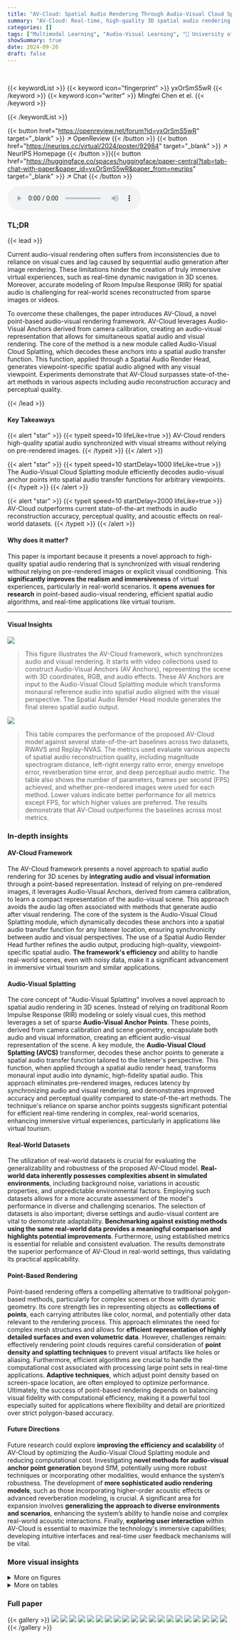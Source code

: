 ```yaml
---
title: "AV-Cloud: Spatial Audio Rendering Through Audio-Visual Cloud Splatting"
summary: "AV-Cloud: Real-time, high-quality 3D spatial audio rendering synced with visuals, bypassing pre-rendered images for immersive virtual experiences."
categories: []
tags: ["Multimodal Learning", "Audio-Visual Learning", "🏢 University of Washington",]
showSummary: true
date: 2024-09-26
draft: false
---
```


<br>

{{< keywordList >}}
{{< keyword icon="fingerprint" >}} yxOrSmS5wR {{< /keyword >}}
{{< keyword icon="writer" >}} Mingfei Chen et el. {{< /keyword >}}
 
{{< /keywordList >}}

{{< button href="https://openreview.net/forum?id=yxOrSmS5wR" target="_blank" >}}
↗ OpenReview
{{< /button >}}
{{< button href="https://neurips.cc/virtual/2024/poster/92984" target="_blank" >}}
↗ NeurIPS Homepage
{{< /button >}}{{< button href="https://huggingface.co/spaces/huggingface/paper-central?tab=tab-chat-with-paper&paper_id=yxOrSmS5wR&paper_from=neurips" target="_blank" >}}
↗ Chat
{{< /button >}}



<audio controls>
    <source src="https://ai-paper-reviewer.com/yxOrSmS5wR/podcast.wav" type="audio/wav">
    Your browser does not support the audio element.
</audio>


### TL;DR


{{< lead >}}

Current audio-visual rendering often suffers from inconsistencies due to reliance on visual cues and lag caused by sequential audio generation after image rendering.  These limitations hinder the creation of truly immersive virtual experiences, such as real-time dynamic navigation in 3D scenes.  Moreover, accurate modeling of Room Impulse Response (RIR) for spatial audio is challenging for real-world scenes reconstructed from sparse images or videos.

To overcome these challenges, the paper introduces AV-Cloud, a novel point-based audio-visual rendering framework.  AV-Cloud leverages Audio-Visual Anchors derived from camera calibration, creating an audio-visual representation that allows for simultaneous spatial audio and visual rendering. The core of the method is a new module called Audio-Visual Cloud Splatting, which decodes these anchors into a spatial audio transfer function.  This function, applied through a Spatial Audio Render Head, generates viewpoint-specific spatial audio aligned with any visual viewpoint. Experiments demonstrate that AV-Cloud surpasses state-of-the-art methods in various aspects including audio reconstruction accuracy and perceptual quality.

{{< /lead >}}


#### Key Takeaways

{{< alert "star" >}}
{{< typeit speed=10 lifeLike=true >}} AV-Cloud renders high-quality spatial audio synchronized with visual streams without relying on pre-rendered images. {{< /typeit >}}
{{< /alert >}}

{{< alert "star" >}}
{{< typeit speed=10 startDelay=1000 lifeLike=true >}} The Audio-Visual Cloud Splatting module efficiently decodes audio-visual anchor points into spatial audio transfer functions for arbitrary viewpoints. {{< /typeit >}}
{{< /alert >}}

{{< alert "star" >}}
{{< typeit speed=10 startDelay=2000 lifeLike=true >}} AV-Cloud outperforms current state-of-the-art methods in audio reconstruction accuracy, perceptual quality, and acoustic effects on real-world datasets. {{< /typeit >}}
{{< /alert >}}

#### Why does it matter?
This paper is important because it presents a novel approach to high-quality spatial audio rendering that is synchronized with visual rendering without relying on pre-rendered images or explicit visual conditioning.  This **significantly improves the realism and immersiveness** of virtual experiences, particularly in real-world scenarios.  It **opens avenues for research** in point-based audio-visual rendering, efficient spatial audio algorithms, and real-time applications like virtual tourism.

------
#### Visual Insights



![](https://ai-paper-reviewer.com/yxOrSmS5wR/figures_1_1.jpg)

> This figure illustrates the AV-Cloud framework, which synchronizes audio and visual rendering. It starts with video collections used to construct Audio-Visual Anchors (AV Anchors), representing the scene with 3D coordinates, RGB, and audio effects. These AV Anchors are input to the Audio-Visual Cloud Splatting module which transforms monaural reference audio into spatial audio aligned with the visual perspective. The Spatial Audio Render Head module generates the final stereo spatial audio output.





![](https://ai-paper-reviewer.com/yxOrSmS5wR/tables_7_1.jpg)

> This table compares the performance of the proposed AV-Cloud model against several state-of-the-art baselines across two datasets, RWAVS and Replay-NVAS.  The metrics used evaluate various aspects of spatial audio reconstruction quality, including magnitude spectrogram distance, left-right energy ratio error, energy envelope error, reverberation time error, and deep perceptual audio metric. The table also shows the number of parameters, frames per second (FPS) achieved, and whether pre-rendered images were used for each method.  Lower values indicate better performance for all metrics except FPS, for which higher values are preferred. The results demonstrate that AV-Cloud outperforms the baselines across most metrics.





### In-depth insights


#### AV-Cloud Framework
The AV-Cloud framework presents a novel approach to spatial audio rendering for 3D scenes by **integrating audio and visual information** through a point-based representation.  Instead of relying on pre-rendered images, it leverages Audio-Visual Anchors, derived from camera calibration, to learn a compact representation of the audio-visual scene.  This approach avoids the audio lag often associated with methods that generate audio after visual rendering.  The core of the system is the Audio-Visual Cloud Splatting module, which dynamically decodes these anchors into a spatial audio transfer function for any listener location, ensuring synchronicity between audio and visual perspectives.  The use of a Spatial Audio Render Head further refines the audio output, producing high-quality, viewpoint-specific spatial audio.  **The framework's efficiency** and ability to handle real-world scenes, even with noisy data, make it a significant advancement in immersive virtual tourism and similar applications.

#### Audio-Visual Splatting
The core concept of "Audio-Visual Splatting" involves a novel approach to spatial audio rendering in 3D scenes.  Instead of relying on traditional Room Impulse Response (RIR) modeling or solely visual cues, this method leverages a set of sparse **Audio-Visual Anchor Points**. These points, derived from camera calibration and scene geometry, encapsulate both audio and visual information, creating an efficient audio-visual representation of the scene.  A key module, the **Audio-Visual Cloud Splatting (AVCS)** transformer, decodes these anchor points to generate a spatial audio transfer function tailored to the listener's perspective. This function, when applied through a spatial audio render head, transforms monaural input audio into dynamic, high-fidelity spatial audio.  This approach eliminates pre-rendered images, reduces latency by synchronizing audio and visual rendering, and demonstrates improved accuracy and perceptual quality compared to state-of-the-art methods. The technique's reliance on sparse anchor points suggests significant potential for efficient real-time rendering in complex, real-world scenarios, enhancing immersive virtual experiences, particularly in applications like virtual tourism.

#### Real-World Datasets
The utilization of real-world datasets is crucial for evaluating the generalizability and robustness of the proposed AV-Cloud model.  **Real-world data inherently possesses complexities absent in simulated environments**, including background noise, variations in acoustic properties, and unpredictable environmental factors.  Employing such datasets allows for a more accurate assessment of the model's performance in diverse and challenging scenarios.  The selection of datasets is also important; diverse settings and audio-visual content are vital to demonstrate adaptability.  **Benchmarking against existing methods using the same real-world data provides a meaningful comparison and highlights potential improvements**.  Furthermore, using established metrics is essential for reliable and consistent evaluation.  The results demonstrate the superior performance of AV-Cloud in real-world settings, thus validating its practical applicability.

#### Point-Based Rendering
Point-based rendering offers a compelling alternative to traditional polygon-based methods, particularly for complex scenes or those with dynamic geometry.  Its core strength lies in representing objects as **collections of points**, each carrying attributes like color, normal, and potentially other data relevant to the rendering process. This approach eliminates the need for complex mesh structures and allows for **efficient representation of highly detailed surfaces and even volumetric data**.  However, challenges remain: effectively rendering point clouds requires careful consideration of **point density and splatting techniques** to prevent visual artifacts like holes or aliasing.  Furthermore, efficient algorithms are crucial to handle the computational cost associated with processing large point sets in real-time applications.  **Adaptive techniques**, which adjust point density based on screen-space location, are often employed to optimize performance.  Ultimately, the success of point-based rendering depends on balancing visual fidelity with computational efficiency, making it a powerful tool especially suited for applications where flexibility and detail are prioritized over strict polygon-based accuracy.

#### Future Directions
Future research could explore **improving the efficiency and scalability** of AV-Cloud by optimizing the Audio-Visual Cloud Splatting module and reducing computational cost.  Investigating **novel methods for audio-visual anchor point generation** beyond SfM, potentially using more robust techniques or incorporating other modalities, would enhance the system’s robustness.  The development of **more sophisticated audio rendering models**, such as those incorporating higher-order acoustic effects or advanced reverberation modeling, is crucial. A significant area for expansion involves **generalizing the approach to diverse environments and scenarios**, enhancing the system’s ability to handle noise and complex real-world acoustic interactions. Finally, **exploring user interaction** within AV-Cloud is essential to maximize the technology's immersive capabilities; developing intuitive interfaces and real-time user feedback mechanisms will be vital.


### More visual insights

<details>
<summary>More on figures
</summary>


![](https://ai-paper-reviewer.com/yxOrSmS5wR/figures_4_1.jpg)

> This figure illustrates the Audio-Visual Cloud Splatting (AVCS) module, a core component of the AV-Cloud framework.  AVCS takes Audio-Visual Anchors as input, projects them into the listener's coordinate system, and then uses a transformer network to decode audio spatial effect features for each frequency band. The output of the transformer is two acoustic masks: a mixture mask and a difference mask. These masks are used to transform a monaural input sound into a stereo output sound tailored to the specific viewpoint of the listener.


![](https://ai-paper-reviewer.com/yxOrSmS5wR/figures_5_1.jpg)

> The SARH (Spatial Audio Render Head) module takes the acoustic masks (mixture and difference masks) from the AVCS (Audio-Visual Cloud Splatting) module and the monaural reference sound as inputs.  It uses a single-layer residual structure with two convolutional modules: Time Filters and Conv2D layers. The Time Filters module adjusts the energy distribution in the time domain, improving the quality of the sound and taking into account things like reverberation time. The Conv2D Layers smooth and enhance the time-frequency distribution of the sound, using a stacked convolutional network to achieve this. The output of this module is a stereo audio signal, with the left and right channels calculated using the mixture and difference masks.


![](https://ai-paper-reviewer.com/yxOrSmS5wR/figures_9_1.jpg)

> This figure compares the qualitative results of AV-Cloud with other state-of-the-art methods (NAF, VIGAS, AV-NeRF) for spatial audio rendering.  The left side shows the input audio spectrogram, the spectrograms generated by each method, and finally the ground truth spectrogram. The bottom-left section displays the corresponding waveforms.  The right side shows a bar chart comparing the Left-Right Energy Ratio (LRE) error for each method. The blue circles in the spectrograms highlight the reverberation effect, visually demonstrating AV-Cloud's superior ability to capture and reproduce the prolonged energy decay characteristic of reverberation.


![](https://ai-paper-reviewer.com/yxOrSmS5wR/figures_13_1.jpg)

> This figure illustrates the AV-Cloud framework.  It starts with video collections which are processed to obtain structure from motion (SfM) points. These points are then clustered to create Audio-Visual Anchors. These anchors contain visual and audio information to represent the 3D scene.  A novel Audio-Visual Cloud Splatting module decodes the anchors into a spatial audio transfer function based on the listener's viewpoint. Finally, a Spatial Audio Render Head module takes monaural input and creates viewpoint-specific stereo audio. The whole system is designed to be synchronized with the visual rendering.


![](https://ai-paper-reviewer.com/yxOrSmS5wR/figures_13_2.jpg)

> This figure illustrates the AV-Cloud framework, showing how it processes video data to generate synchronized spatial audio.  The input is a collection of videos from which structure-from-motion (SfM) points are extracted. These points are used to create Audio-Visual Anchors (AV anchors) which capture both visual and audio information from the scene. These AV anchors form the Audio-Visual Cloud, and are used by the Audio-Visual Cloud Splatting module to decode a spatial audio transfer function. This function, along with a Spatial Audio Render Head, transforms a monaural input sound into viewpoint-specific spatial audio, aligned with the visual perspective. The figure highlights the key components of the system and the flow of data.


![](https://ai-paper-reviewer.com/yxOrSmS5wR/figures_16_1.jpg)

> This figure visualizes how the AV-Cloud model interprets the scene to generate spatial audio.  The left side shows a 3D point cloud of the scene, with the emitter (black triangle), listener (green cross), and AV Anchors (red circles) highlighted. The size of the red circles representing AV Anchors is proportional to their attention weights, indicating their importance in the spatial audio rendering. The right side shows images from real-world scenes corresponding to the point clouds on the left. This visualization demonstrates the ability of AV-Cloud to focus on relevant anchors based on listener position and emitter location, resulting in improved accuracy and realism.


</details>




<details>
<summary>More on tables
</summary>


![](https://ai-paper-reviewer.com/yxOrSmS5wR/tables_8_1.jpg)
> This ablation study analyzes the impact of different components of the AV-Cloud model on its performance using the RWAVS validation set.  It compares the full AV-Cloud model to versions where key modules (AVCS, Time Filters, Audio Embedding, RGB features, and the two-mask structure) or layers (Conv2D layers) are removed or altered.  The results show the contribution of each component to the overall accuracy, highlighting the importance of the AVCS module, the two-mask design and the Time Filters in achieving the optimal performance. The lower the value for each metric the better.

![](https://ai-paper-reviewer.com/yxOrSmS5wR/tables_8_2.jpg)
> This table presents the results of a human study comparing AV-Cloud's performance to two other methods (NAF and AVNeRF) in real-world scenarios.  Participants viewed videos with spatial audio rendered by each method and selected the video whose sound best matched the visual perspective. AV-Cloud significantly outperformed the other two methods, demonstrating its effectiveness in producing realistic and synchronized audio-visual experiences.

![](https://ai-paper-reviewer.com/yxOrSmS5wR/tables_14_1.jpg)
> This table compares the performance of the proposed AV-Cloud method against several state-of-the-art baselines on two real-world datasets, RWAVS and Replay-NVAS.  The metrics used assess various aspects of audio reconstruction quality, including magnitude spectrogram distance, left-right energy ratio error, energy envelope error, reverberation time error, and deep perceptual audio metric.  The table also shows the number of parameters and inference speed (FPS) for each method. Lower values generally indicate better performance for each metric.  Different variants of the AV-Cloud model are also included for comparison.

![](https://ai-paper-reviewer.com/yxOrSmS5wR/tables_15_1.jpg)
> This table presents the ablation study results on the RWAVS validation set, focusing on the impact of varying the Spherical Harmonics (SH) degree in the Time Filters component of the Spatial Audio Render Head (SARH).  It shows the model performance metrics (MAG, LRE, ENV, RTE, DPAM) for different SH degrees (1, 2, and 3), indicating how changes in the SH degree affect the accuracy of spatial audio rendering.

![](https://ai-paper-reviewer.com/yxOrSmS5wR/tables_15_2.jpg)
> This table presents the results of an ablation study on the impact of varying the number of Audio-Visual Anchors on the performance of the AV-Cloud model.  The study varied the number of anchors (N) from 64 to 512 and measured the performance using five metrics: Magnitude Spectrogram Distance (MAG), Left-Right Energy Ratio Error (LRE), Energy Envelope Error (ENV), RT60 Error (RTE), and Deep Perceptual Audio Metric (DPAM).  The results show that increasing the number of anchors from 64 to 256 improves performance on several metrics, but further increasing the number of anchors does not yield consistent improvements.

</details>




### Full paper

{{< gallery >}}
<img src="https://ai-paper-reviewer.com/yxOrSmS5wR/1.png" class="grid-w50 md:grid-w33 xl:grid-w25" />
<img src="https://ai-paper-reviewer.com/yxOrSmS5wR/2.png" class="grid-w50 md:grid-w33 xl:grid-w25" />
<img src="https://ai-paper-reviewer.com/yxOrSmS5wR/3.png" class="grid-w50 md:grid-w33 xl:grid-w25" />
<img src="https://ai-paper-reviewer.com/yxOrSmS5wR/4.png" class="grid-w50 md:grid-w33 xl:grid-w25" />
<img src="https://ai-paper-reviewer.com/yxOrSmS5wR/5.png" class="grid-w50 md:grid-w33 xl:grid-w25" />
<img src="https://ai-paper-reviewer.com/yxOrSmS5wR/6.png" class="grid-w50 md:grid-w33 xl:grid-w25" />
<img src="https://ai-paper-reviewer.com/yxOrSmS5wR/7.png" class="grid-w50 md:grid-w33 xl:grid-w25" />
<img src="https://ai-paper-reviewer.com/yxOrSmS5wR/8.png" class="grid-w50 md:grid-w33 xl:grid-w25" />
<img src="https://ai-paper-reviewer.com/yxOrSmS5wR/9.png" class="grid-w50 md:grid-w33 xl:grid-w25" />
<img src="https://ai-paper-reviewer.com/yxOrSmS5wR/10.png" class="grid-w50 md:grid-w33 xl:grid-w25" />
<img src="https://ai-paper-reviewer.com/yxOrSmS5wR/11.png" class="grid-w50 md:grid-w33 xl:grid-w25" />
<img src="https://ai-paper-reviewer.com/yxOrSmS5wR/12.png" class="grid-w50 md:grid-w33 xl:grid-w25" />
<img src="https://ai-paper-reviewer.com/yxOrSmS5wR/13.png" class="grid-w50 md:grid-w33 xl:grid-w25" />
<img src="https://ai-paper-reviewer.com/yxOrSmS5wR/14.png" class="grid-w50 md:grid-w33 xl:grid-w25" />
<img src="https://ai-paper-reviewer.com/yxOrSmS5wR/15.png" class="grid-w50 md:grid-w33 xl:grid-w25" />
<img src="https://ai-paper-reviewer.com/yxOrSmS5wR/16.png" class="grid-w50 md:grid-w33 xl:grid-w25" />
<img src="https://ai-paper-reviewer.com/yxOrSmS5wR/17.png" class="grid-w50 md:grid-w33 xl:grid-w25" />
<img src="https://ai-paper-reviewer.com/yxOrSmS5wR/18.png" class="grid-w50 md:grid-w33 xl:grid-w25" />
<img src="https://ai-paper-reviewer.com/yxOrSmS5wR/19.png" class="grid-w50 md:grid-w33 xl:grid-w25" />
<img src="https://ai-paper-reviewer.com/yxOrSmS5wR/20.png" class="grid-w50 md:grid-w33 xl:grid-w25" />
{{< /gallery >}}